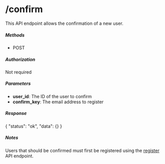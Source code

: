 # /confirm

This API endpoint allows the confirmation of a new user.

##### Methods

* POST

##### Authorization

Not required

##### Parameters

* **user_id**: The ID of the user to confirm
* **confirm_key**: The email address to register

##### Response

{
    "status": "ok",
    "data": {}
}

##### Notes

Users that should be confirmed must first be registered using the
[register](register.md) API endpoint.
